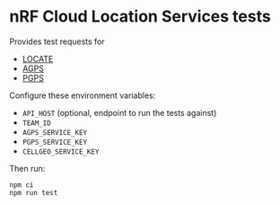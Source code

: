 # nRF Cloud Location Services tests

Provides test requests for

- [LOCATE](https://api.feature.nrfcloud.com/v1#operation/LocateDevice)
- [AGPS](https://api.feature.nrfcloud.com/v1#operation/GetAssistanceData)
- [PGPS](https://api.feature.nrfcloud.com/v1#operation/GetPredictedAssistanceData)

Configure these environment variables:

- `API_HOST` (optional, endpoint to run the tests against)
- `TEAM_ID`
- `AGPS_SERVICE_KEY`
- `PGPS_SERVICE_KEY`
- `CELLGEO_SERVICE_KEY`

Then run:

    npm ci
    npm run test
